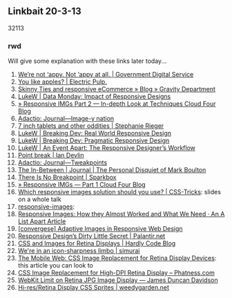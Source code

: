 <article><h2>Linkbait 20-3-13</h2><time><span class="day">3</span><span class="month">2</span><span class="year">113</span></time><h3>rwd</h3><p>Will give some explanation with these links later today...</p>		<ol class="linkbait">			<li><a href="http://digital.cabinetoffice.gov.uk/2013/03/12/were-not-appy-not-appy-at-all/">We&rsquo;re not &lsquo;appy. Not &lsquo;appy at all. | Government Digital Service</a></li>			<li><a href="http://electricpulp.com/notes/you-like-apples/">You like apples? | Electric Pulp.</a></li>			<li><a href="http://gravitydept.com/blog/skinny-ties-and-responsive-ecommerce/">Skinny Ties and responsive eCommerce &raquo; Blog &raquo; Gravity Department</a></li>			<li><a href="http://www.lukew.com/ff/entry.asp?1691">LukeW | Data Monday: Impact of Responsive Designs</a></li>			<li><a href="http://blog.cloudfour.com/responsive-imgs-part-2/">&raquo; Responsive IMGs Part 2 &mdash; In-depth Look at Techniques Cloud Four Blog</a></li>			<li><a href="http://adactio.com/journal/5208/">Adactio: Journal&mdash;Image-y nation</a></li>			<li><a href="http://stephanierieger.com/7-inch-tablets-and-other-oddities/">7 inch tablets and other oddities | Stephanie Rieger</a></li>			<li><a href="http://www.lukew.com/ff/entry.asp?1304">LukeW | Breaking Dev: Real World Responsive Design</a></li>			<li><a href="http://www.lukew.com/ff/entry.asp?1394">LukeW | Breaking Dev: Pragmatic Responsive Design</a></li>			<li><a href="http://www.lukew.com/ff/entry.asp?1375">LukeW | An Event Apart: The Responsive Designer&rsquo;s Workflow</a></li>			<li><a href="http://www.iandevlin.com/blog/2013/02/opinion/point-break">Point break | Ian Devlin</a></li>			<li><a href="http://adactio.com/journal/6044/">Adactio: Journal&mdash;Tweakpoints</a></li>			<li><a href="http://www.markboulton.co.uk/journal/theinbetween">The In-Between | Journal | The Personal Disquiet of Mark Boulton</a></li>			<li><a href="http://seesparkbox.com/foundry/there_is_no_breakpoint">There Is No Breakpoint |&nbsp;Sparkbox</a></li>			<li><a href="http://blog.cloudfour.com/responsive-imgs/">&raquo; Responsive IMGs &mdash; Part 1 Cloud Four Blog</a></li>			<li><a href="http://css-tricks.com/which-responsive-images-solution-should-you-use/">Which responsive images solution should you use? | CSS-Tricks</a>: slides on a whole talk</li>			<li><a href="https://docs.google.com/spreadsheet/ccc?key=0AisdYBkuKzZ9dHpzSmd6ZTdhbDdoN21YZ29WRVdlckE&amp;hl=en_US#gid=0">responsive-images</a>: </li>			<li><a href="http://alistapart.com/article/responsive-images-how-they-almost-worked-and-what-we-need">Responsive Images: How they Almost Worked and What We Need &middot; An A List Apart Article</a></li>			<li><a href="http://www.slideshare.net/teleject/convergese-adaptiveimagesconverge-se">[convergese] Adaptive Images in Responsive Web Design</a></li>			<li><a href="http://palantir.net/blog/responsive-design-s-dirty-little-secret">Responsive Design&rsquo;s Dirty Little Secret | Palantir.net</a></li>			<li><a href="http://blog.hardlycode.com/css-and-images-for-retina-displays-2012-06/">CSS and Images for Retina Displays | Hardly Code Blog</a></li>			<li><a href="http://simurai.com/post/19895985870/icon-sharpness-limbo">We're in an icon-sharpness limbo | simurai</a></li>			<li><a href="http://www.noupe.com/design/the-mobile-web-css-image-replacement-for-retina-display-devices.html">The Mobile Web: CSS Image Replacement for Retina Display Devices</a>: this article you can look to</li>			<li><a href="http://phatness.com/2012/07/css-image-replacement-for-high-dpi-retina-display/">CSS Image Replacement for High-DPI Retina Display &ndash; Phatness.com</a></li>			<li><a href="http://duncandavidson.com/blog/2012/03/webkit_retina_bug">WebKit Limit on Retina JPG Image Display &mdash; James Duncan Davidson</a></li>			<li><a href="http://weedygarden.net/2012/04/hi-res-retina-display-css-sprites/">Hi-res/Retina Display CSS Sprites | weedygarden.net</a></li>		</ol></article>